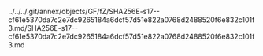 ../../../.git/annex/objects/GF/fZ/SHA256E-s17--cf61e5370da7c2e7dc9265184a6dcf57d51e822a0768d2488520f6e832c101f3.md/SHA256E-s17--cf61e5370da7c2e7dc9265184a6dcf57d51e822a0768d2488520f6e832c101f3.md